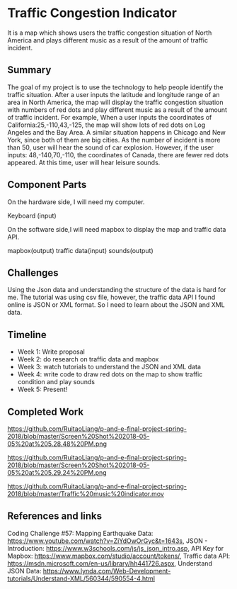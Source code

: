 # Traffic Congestion Indicator

It is a map which shows users the traffic congestion situation of North America and plays different music as a result of the amount of traffic incident. 

## Summary

The goal of my project is to use the technology to help people identify the traffic situation. After a user inputs the latitude and longitude range of an area in North America, the map will display the traffic congestion situation with numbers of red dots and play different music as a result of the amount of traffic incident. For example, When a user inputs the coordinates of California:25,-110,43,-125, the map will show lots of red dots on Log Angeles and the Bay Area. A similar situation happens in Chicago and New York, since both of them are big cities. As the number of incident is more than 50, user will hear the sound of car explosion. However, if the user inputs: 48,-140,70,-110, the coordinates of Canada, there are fewer red dots appeared. At this time, user will hear leisure sounds.


## Component Parts

On the hardware side, I will need my computer.

Keyboard (input)

On the software side,I will need mapbox to display the map and traffic data API.

mapbox(output) 
traffic data(input)
sounds(output)


## Challenges

Using the Json data and understanding the structure of the data is hard for me. The tutorial was using csv file, however, the traffic data API I found online is JSON or XML format. So I need to learn about the JSON and XML data. 

## Timeline

- Week 1: Write proposal
- Week 2: do research on traffic data and mapbox
- Week 3: watch tutorials to understand the JSON and XML data
- Week 4: write code to draw red dots on the map to show traffic condition and play sounds
- Week 5: Present!

## Completed Work
https://github.com/RuitaoLiang/p-and-e-final-project-spring-2018/blob/master/Screen%20Shot%202018-05-05%20at%205.28.48%20PM.png

https://github.com/RuitaoLiang/p-and-e-final-project-spring-2018/blob/master/Screen%20Shot%202018-05-05%20at%205.29.24%20PM.png

https://github.com/RuitaoLiang/p-and-e-final-project-spring-2018/blob/master/Traffic%20music%20indicator.mov


## References and links

Coding Challenge #57: Mapping Earthquake Data: https://www.youtube.com/watch?v=ZiYdOwOrGyc&t=1643s,
JSON - Introduction: https://www.w3schools.com/js/js_json_intro.asp,
 API Key for Mapbox: https://www.mapbox.com/studio/account/tokens/,
Traffic data API: https://msdn.microsoft.com/en-us/library/hh441726.aspx,
Understand JSON Data: https://www.lynda.com/Web-Development-tutorials/Understand-XML/560344/590554-4.html
